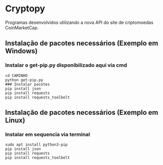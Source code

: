 # Cryptopy
Programas desenvolvidos utilizando a nova API do site de criptomoedas CoinMarketCap.

## Instalação de pacotes necessários (Exemplo em Windows)
### Instalar o get-pip.py disponibilizado aqui via cmd
```
cd CAMINHO
python get-pip.py
### Instalar pacotes
pip install json
pip install requests
pip install requests_toolbelt
```
## Instalação de pacotes necessários (Exemplo em Linux)
### Instalar em sequencia via terminal
```
sudo apt install python3-pip
pip install json
pip install requests
pip install requests_toolbelt
```